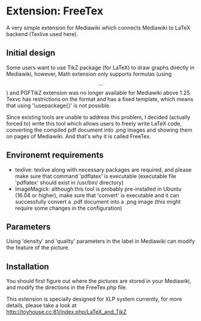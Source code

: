 # Extension: FreeTex

A very simple extension for Mediawiki which connects Mediawiki to LaTeX backend (Texlive used here).

## Initial design

Some users want to use TikZ package (for LaTeX) to draw graphs directly in Mediawiki, however, Math extension only
supports formulas (using $$...$$) and PGFTikZ extension was no longer available for Mediawiki above 1.25.
Texvc has restrictions on the format and has a fixed template, which means that using '\usepackage{}'
is not possible.

Since existing tools are unable to address this problem, I decided (actually forced to) write this tool which 
allows users to freely write LaTeX code, converting the compiled pdf document into .png images and showing them
on pages of Mediawiki. And that's why it is called FreeTex.

## Environemt requirements

- texlive: texlive along with necessary packages are required, and please make sure that command 'pdflatex' is
executable (executable file 'pdflatex' should exist in /usr/bin/ directory)
- ImageMagick: although this tool is probably pre-installed in Ubuntu (16.04 or higher), make sure that 'convert' is
executable and it can successfully convert a .pdf document into a .png image 
(this might require some changes in the configuration)

## Parameters

Using 'density' and 'quality' parameters in the label in Mediawiki can modify the feature of the picture.

## Installation

You should first figure out where the pictures are stored in your Mediawiki, and modify the directions
in the FreeTex.php file.

This extension is specially designed for XLP system currently, for more details, please take a look at 
http://toyhouse.cc:81/index.php/LaTeX_and_TikZ
